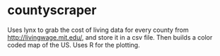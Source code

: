 countyscraper
=============

Uses lynx to grab the cost of living data for every county from http://livingwage.mit.edu/, and store it in a csv file.  Then builds a color coded map of the US.  Uses R for the plotting.